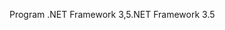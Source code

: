 <span data-ttu-id="15bd5-101">Program .NET Framework 3,5</span><span class="sxs-lookup"><span data-stu-id="15bd5-101">.NET Framework 3.5</span></span>